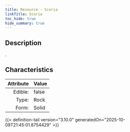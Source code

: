 ```yaml
---
title: Resource - Scoria
linkTitle: Scoria
toc_hide: true
hide_summary: true
---
```

<!-- This is generated by the MarsSim HelpGenertor, do not edit. -->

## Description
.

## Characteristics

| Attribute      | Value |
|--------:|:------|
|Edible:|false|
|Type:|Rock|
|Form:|Solid|
 



    


{{< definition-tail version="3.10.0" generatedOn="2025-10-09T21:45:01.8754429" >}}


